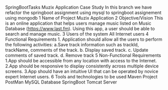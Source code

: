 SpringBootTasks
Muzix Application Case Study In this branch we have refactor the springboot assignment using mysql to springboot assignement using mongodb
1 Name of Project Muzix Application
2 Objective/Vision This is an online application that helps users manage music
  listed on Music Database (https://www.last.fm). Using this app, a user should be able to search and manage music. 3 Users of the   system All Internet users
4 Functional Requirements 1. Application should allow all the users to perform the
  following activities:
a.Save track information such as trackId, trackName, comments of the track. b. Display saved track. c. Update comments of saved       track. d. Remove track
5 Non-Functional Requirements
  1.App should be accessible from any location with access to the Internet.
  2.App should be responsive to display consistently across multiple device screens.
  3.App should have an intuitive UI that can be operated by novice expert Internet users.
6 Tools and technologies to be used
  Maven Project PostMan MySQL Database SpringBoot Tomcat Server

